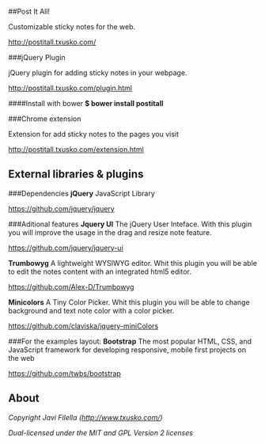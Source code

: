 ##Post It All!

Customizable sticky notes for the web. 

http://postitall.txusko.com/

###jQuery Plugin

jQuery plugin for adding sticky notes in your webpage.

http://postitall.txusko.com/plugin.html

####Install with bower
**$ bower install postitall**

###Chrome extension

Extension for add sticky notes to the pages you visit

http://postitall.txusko.com/extension.html

## External libraries & plugins

###Dependencies
**jQuery** JavaScript Library

https://github.com/jquery/jquery

###Aditional features
**Jquery UI** The jQuery User Inteface. With this plugin you will improve the usage in the drag and resize note feature.

https://github.com/jquery/jquery-ui

**Trumbowyg** A lightweight WYSIWYG editor. Whit this plugin you will be able to edit the notes content with an integrated html5 editor.

https://github.com/Alex-D/Trumbowyg

**Minicolors** A Tiny Color Picker. Whit this plugin you will be able to change background and text note color with a color picker.

https://github.com/claviska/jquery-miniColors

###For the examples layout:
**Bootstrap** The most popular HTML, CSS, and JavaScript framework for developing responsive, mobile first projects on the web

https://github.com/twbs/bootstrap

## About

_Copyright Javi Filella (http://www.txusko.com/)_

_Dual-licensed under the MIT and GPL Version 2 licenses_
